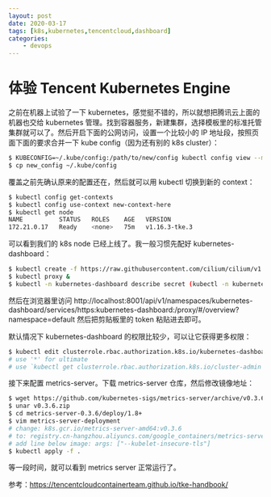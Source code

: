 ```yaml
---
layout: post
date: 2020-03-17
tags: [k8s,kubernetes,tencentcloud,dashboard]
categories:
    - devops
---
```


# 体验 Tencent Kubernetes Engine

之前在机器上试验了一下 kubernetes，感觉挺不错的，所以就想把腾讯云上面的机器也交给 kubernetes 管理。找到容器服务，新建集群，选择模板里的标准托管集群就可以了。然后开启下面的公网访问，设置一个比较小的 IP 地址段，按照页面下面的要求合并一下 kube config（因为还有别的 k8s cluster）：

```bash
$ KUBECONFIG=~/.kube/config:/path/to/new/config kubectl config view --merge --flatten > new_config
$ cp new_config ~/.kube/config
```

覆盖之前先确认原来的配置还在，然后就可以用 kubectl 切换到新的 context：

```bash
$ kubectl config get-contexts
$ kubectl config use-context new-context-here
$ kubectl get node
NAME          STATUS   ROLES    AGE   VERSION
172.21.0.17   Ready    <none>   75m   v1.16.3-tke.3
```

可以看到我们的 k8s node 已经上线了。我一般习惯先配好 kubernetes-dashboard：

```bash
$ kubectl create -f https://raw.githubusercontent.com/cilium/cilium/v1.6/install/kubernetes/quick-install.yaml
$ kubectl proxy &
$ kubectl -n kubernetes-dashboard describe secret (kubectl -n kubernetes-dashboard get secret | grep admin-user | awk '{print \$1}') | tail -n1 | awk '{print \$2}' | pbcopy
```

然后在浏览器里访问 http://localhost:8001/api/v1/namespaces/kubernetes-dashboard/services/https:kubernetes-dashboard:/proxy/#/overview?namespace=default 然后把剪贴板里的 token 粘贴进去即可。

默认情况下 kubernetes-dashboard 的权限比较少，可以让它获得更多权限：

```bash
$ kubectl edit clusterrole.rbac.authorization.k8s.io/kubernetes-dashboard
# use '*' for ultimate 
# use `kubectl get clusterrole.rbac.authorization.k8s.io/cluster-admin -o yaml` to see full permissions
```

接下来配置 metrics-server。下载 metrics-server 仓库，然后修改镜像地址：

```bash
$ wget https://github.com/kubernetes-sigs/metrics-server/archive/v0.3.6.zip
$ unar v0.3.6.zip
$ cd metrics-server-0.3.6/deploy/1.8+
$ vim metrics-server-deployment
# change: k8s.gcr.io/metrics-server-amd64:v0.3.6
# to: registry.cn-hangzhou.aliyuncs.com/google_containers/metrics-server-amd64:v0.3.6
# add line below image: args: ["--kubelet-insecure-tls"]
$ kubectl apply -f .
```

等一段时间，就可以看到 metrics server 正常运行了。

参考：https://tencentcloudcontainerteam.github.io/tke-handbook/